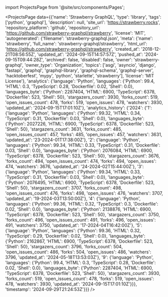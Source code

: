
import ProjectsPage from '@site/src/components/Pages';

<ProjectsPage
    data={{'name': 'Strawberry GraphQL', 'type': 'library', 'tags': ['python', 'graphql'], 'description': null, 'site_url': 'https://strawberry.rocks', 'repository_platform': 'github', 'repository_url': 'https://github.com/strawberry-graphql/strawberry', 'license': 'MIT', 'autogenerated': {'filename': 'strawberry-graphql.json', 'meta': {'name': 'strawberry', 'full_name': 'strawberry-graphql/strawberry', 'html_url': 'https://github.com/strawberry-graphql/strawberry', 'created_at': '2018-12-21T08:56:55Z', 'updated_at': '2024-09-15T14:57:57Z', 'pushed_at': '2024-09-15T09:44:28Z', 'archived': false, 'disabled': false, 'owner': 'strawberry-graphql', 'owner_type': 'Organization', 'topics': ['asgi', 'asyncio', 'django', 'fastapi', 'graphql', 'graphql-library', 'graphql-schema', 'graphql-server', 'hacktoberfest', 'mypy', 'python', 'starlette', 'strawberry'], 'license': 'MIT License'}, 'analytics': {'language': 'Python', 'languages': {'Python': 99.4, 'HTML': 0.3, 'TypeScript': 0.28, 'Dockerfile': 0.02, 'Shell': 0.0}, 'languages_byte': {'Python': 2287404, 'HTML': 6900, 'TypeScript': 6378, 'Dockerfile': 523, 'Shell': 50}, 'stargazers_count': 3930, 'forks_count': 519, 'open_issues_count': 478, 'forks': 519, 'open_issues': 478, 'watchers': 3930, 'updated_at': '2024-09-15T17:01:10Z'}, 'analytics_history': {'2024': {'1': {'language': 'Python', 'languages': {'Python': 99.32, 'HTML': 0.34, 'TypeScript': 0.31, 'Dockerfile': 0.03, 'Shell': 0.0}, 'languages_byte': {'Python': 2027226, 'HTML': 6900, 'TypeScript': 6378, 'Dockerfile': 523, 'Shell': 50}, 'stargazers_count': 3631, 'forks_count': 485, 'open_issues_count': 457, 'forks': 485, 'open_issues': 457, 'watchers': 3631, 'updated_at': '23-2024-01T17:38:00Z'}, '2': {'language': 'Python', 'languages': {'Python': 99.34, 'HTML': 0.33, 'TypeScript': 0.31, 'Dockerfile': 0.03, 'Shell': 0.0}, 'languages_byte': {'Python': 2076084, 'HTML': 6900, 'TypeScript': 6378, 'Dockerfile': 523, 'Shell': 50}, 'stargazers_count': 3676, 'forks_count': 494, 'open_issues_count': 474, 'forks': 494, 'open_issues': 474, 'watchers': 3676, 'updated_at': '24-2024-02T15:44:00Z'}, '3': {'language': 'Python', 'languages': {'Python': 99.34, 'HTML': 0.33, 'TypeScript': 0.31, 'Dockerfile': 0.03, 'Shell': 0.0}, 'languages_byte': {'Python': 2076495, 'HTML': 6900, 'TypeScript': 6378, 'Dockerfile': 523, 'Shell': 50}, 'stargazers_count': 3707, 'forks_count': 498, 'open_issues_count': 476, 'forks': 498, 'open_issues': 476, 'watchers': 3707, 'updated_at': '19-2024-03T13:50:00Z'}, '4': {'language': 'Python', 'languages': {'Python': 99.36, 'HTML': 0.32, 'TypeScript': 0.3, 'Dockerfile': 0.02, 'Shell': 0.0}, 'languages_byte': {'Python': 2138876, 'HTML': 6900, 'TypeScript': 6378, 'Dockerfile': 523, 'Shell': 50}, 'stargazers_count': 3750, 'forks_count': 496, 'open_issues_count': 491, 'forks': 496, 'open_issues': 491, 'watchers': 3750, 'updated_at': '17-2024-04T16:42:00Z'}, '5': {'language': 'Python', 'languages': {'Python': 99.36, 'HTML': 0.32, 'TypeScript': 0.29, 'Dockerfile': 0.02, 'Shell': 0.0}, 'languages_byte': {'Python': 2162867, 'HTML': 6900, 'TypeScript': 6378, 'Dockerfile': 523, 'Shell': 50}, 'stargazers_count': 3796, 'forks_count': 504, 'open_issues_count': 486, 'forks': 504, 'open_issues': 486, 'watchers': 3796, 'updated_at': '2024-05-18T13:53:03Z'}, '9': {'language': 'Python', 'languages': {'Python': 99.4, 'HTML': 0.3, 'TypeScript': 0.28, 'Dockerfile': 0.02, 'Shell': 0.0}, 'languages_byte': {'Python': 2287404, 'HTML': 6900, 'TypeScript': 6378, 'Dockerfile': 523, 'Shell': 50}, 'stargazers_count': 3930, 'forks_count': 519, 'open_issues_count': 478, 'forks': 519, 'open_issues': 478, 'watchers': 3930, 'updated_at': '2024-09-15T17:01:10Z'}}}, 'timestamp': '2024-09-29T21:24:53Z'}}}
/>
